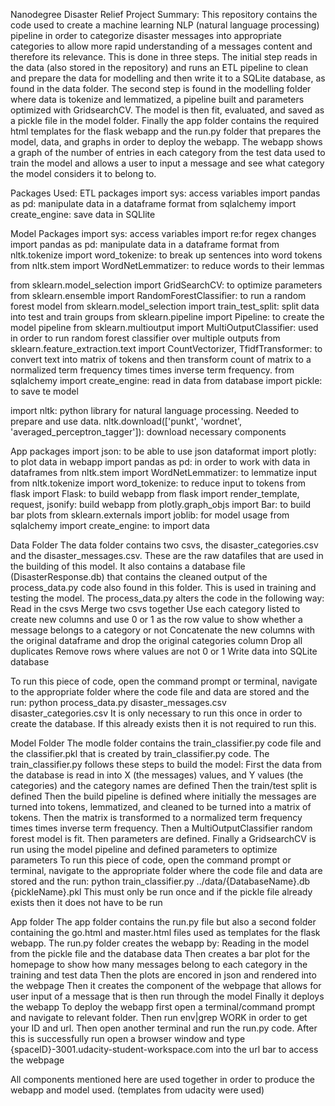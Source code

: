 Nanodegree Disaster Relief
Project Summary:
This repository contains the code used to create a machine learning NLP (natural language processing) pipeline in order to categorize disaster messages into appropriate categories to allow more rapid understanding of a messages content and therefore its relevance. This is done in three steps. The initial step reads in the data (also stored in the repository) and runs an ETL pipeline to clean and prepare the data for modelling and then write it to a SQLite database, as found in the data folder. The second step is found in the modelling folder where data is tokenize and lemmatized, a pipeline built and parameters optimized with GridsearchCV. The model is then fit, evaluated, and saved as a pickle file in the model folder. Finally the app folder contains the required html templates for the flask webapp and the run.py folder that prepares the model, data, and graphs in order to deploy the webapp. The webapp shows a graph of the number of entries in each category from the test data used to train the model and allows a user to input a message and see what category the model considers it to belong to.

Packages Used:
ETL packages
import sys: access variables
import pandas as pd: manipulate data in a dataframe format
from sqlalchemy import create_engine: save data in SQLlite

Model Packages
import sys: access variables
import re:for regex changes
import pandas as pd: manipulate data in a dataframe format
from nltk.tokenize import word_tokenize: to break up sentences into word tokens
from nltk.stem import WordNetLemmatizer: to reduce words to their lemmas

from sklearn.model_selection import GridSearchCV: to optimize parameters
from sklearn.ensemble import RandomForestClassifier: to run a random forest model
from sklearn.model_selection import train_test_split: split data into test and train groups
from sklearn.pipeline import Pipeline: to create the model pipeline
from sklearn.multioutput import MultiOutputClassifier: used in order to run random forest classifier over multiple outputs
from sklearn.feature_extraction.text import CountVectorizer, TfidfTransformer: to convert text into matrix of tokens and then transform count of matrix to a normalized term frequency times times inverse term frequency.
from sqlalchemy import create_engine: read in data from database
import pickle: to save te model

import nltk: python library for natural language processing. Needed to prepare and use data.
nltk.download(['punkt', 'wordnet', 'averaged_perceptron_tagger']): download necessary components

App packages
import json: to be able to use json dataformat
import plotly: to plot data in webapp
import pandas as pd: in order to work with data in dataframes
from nltk.stem import WordNetLemmatizer: to lemmatize input
from nltk.tokenize import word_tokenize: to reduce input to tokens
from flask import Flask: to build webapp
from flask import render_template, request, jsonify: build webapp
from plotly.graph_objs import Bar: to build bar plots
from sklearn.externals import joblib: for model usage
from sqlalchemy import create_engine: to import data

Data Folder
The data folder contains two csvs, the disaster_categories.csv and the disaster_messages.csv. These are the raw datafiles that are used in the building of this model. It also contains a database file (DisasterResponse.db) that contains the cleaned output of the process_data.py code also found in this folder. This is used in training and testing the model. The process_data.py alters the code in the following way:
  Read in the csvs
  Merge two csvs together
  Use each category listed to create new columns and use 0 or 1 as the row value to show whether a message belongs to a category or not
  Concatenate the new columns with the original dataframe and drop the original categories column
  Drop all duplicates
  Remove rows where values are not 0 or 1
  Write data into SQLite database
 
To run this piece of code, open the command prompt or terminal, navigate to the appropriate folder where the code file and data are stored and the run: python process_data.py disaster_messages.csv disaster_categories.csv
It is only necessary to run this once in order to create the database. If this already exists then it is not required to run this.

Model Folder
The modle folder contains the train_classifier.py code file and the classifier.pkl that is created by train_classifier.py code. The train_classifier.py follows these steps to build the model:
  First the data from the database is read in into X (the messages) values, and Y values (the categories) and the category names are       defined
  Then the train/test split is defined
  Then the build pipeline is defined where initially the messages are turned into tokens, lemmatized, and cleaned to be turned into a     matrix of tokens. Then the matrix is transformed to a normalized term frequency times times inverse term frequency. Then a               MultiOutputClassifier random forest model is fit. Then parameters are defined. Finally a GridsearchCV is run using the model pipeline   and defined parameters to optimize parameters
To run this piece of code, open the command prompt or terminal, navigate to the appropriate folder where the code file and data are stored and the run: python train_classifier.py ../data/{DatabaseName}.db {pickleName}.pkl
This must only be run once and if the pickle file already exists then it does not have to be run

App folder
The app folder contains the run.py file but also a second folder containing the go.html and master.html files used as templates for the flask webapp. The run.py folder creates the webapp by:
  Reading in the model from the pickle file and the database data
  Then creates a bar plot for the homepage to show how many messages belong to each category in the training and test data
  Then the plots are encored in json and rendered into the webpage
  Then it creates the component of the webpage that allows for user input of a message that is then run through the model
  Finally it deploys the webapp
To deploy the webapp first open a terminal/command prompt and navigate to relevant folder. Then run env|grep WORK in order to get your ID and url. Then open another terminal and run the run.py code. After this is successfully run open a browser window and type {spaceID}-3001.udacity-student-workspace.com into the url bar to access the webpage

All components mentioned here are used together in order to produce the webapp and model used.
(templates from udacity were used)
